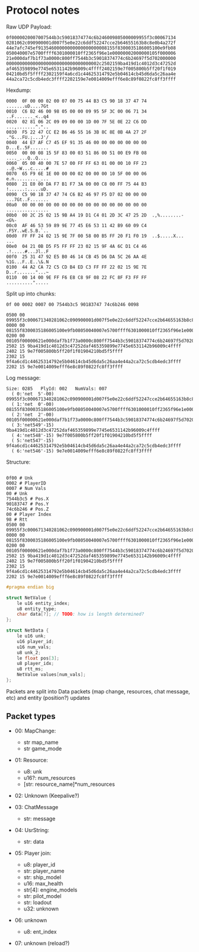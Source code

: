 # Protocol notes

Raw UDP Payload:

```
0f0000020007007544b3c59018374774c6b246009805000009955f3c00067134
0281062c090900001d007f5e0e22c6ddf52247cce2b64655163b8c8e0b4a272f
44e7afc745ef91354600000000000000000008155f8300035186005100e9fb08
050040007e5700ffff6301000010ff2365f96e1e00000002000000105f000006
21e000daf7b1f73a0000c800ff7544b3c59018374774c6b24697f5d702000000
00000000000000000000000000000000002c2502159ba419d1c4012d3c47252d
af465359899e7745e6531142b96009c4ffff2402159e7f005800b5ff20f1f019
04210bd5f5ffff2302159f4a6cd1c44625314792e5b04614cb45d6da5c26aa4e
44a2ca72c5cdb4edc3ffff2202159e7e0014009efff6e8c89f0822fc8ff3ffff
```

Hexdump:

```
0000  0F 00 00 02 00 07 00 75 44 B3 C5 90 18 37 47 74  .......uD....7Gt
0010  C6 B2 46 00 98 05 00 00 09 95 5F 3C 00 06 71 34  ..F......._<..q4
0020  02 81 06 2C 09 09 00 00 1D 00 7F 5E 0E 22 C6 DD  ...,.......^."..
0030  F5 22 47 CC E2 B6 46 55 16 3B 8C 8E 0B 4A 27 2F  ."G...FU.;...J'/
0040  44 E7 AF C7 45 EF 91 35 46 00 00 00 00 00 00 00  D...E..5F.......
0050  00 00 08 15 5F 83 00 03 51 86 00 51 00 E9 FB 08  ...._...Q..Q....
0060  05 00 40 00 7E 57 00 FF FF 63 01 00 00 10 FF 23  ..@.~W...c.....#
0070  65 F9 6E 1E 00 00 00 02 00 00 00 10 5F 00 00 06  e.n........._...
0080  21 E0 00 DA F7 B1 F7 3A 00 00 C8 00 FF 75 44 B3  !......:.....uD.
0090  C5 90 18 37 47 74 C6 B2 46 97 F5 D7 02 00 00 00  ...7Gt..F.......
00a0  00 00 00 00 00 00 00 00 00 00 00 00 00 00 00 00  ................
00b0  00 2C 25 02 15 9B A4 19 D1 C4 01 2D 3C 47 25 2D  .,%........-<G%-
00c0  AF 46 53 59 89 9E 77 45 E6 53 11 42 B9 60 09 C4  .FSY..wE.S.B.`..
00d0  FF FF 24 02 15 9E 7F 00 58 00 B5 FF 20 F1 F0 19  ..$.....X... ...
00e0  04 21 0B D5 F5 FF FF 23 02 15 9F 4A 6C D1 C4 46  .!.....#...Jl..F
00f0  25 31 47 92 E5 B0 46 14 CB 45 D6 DA 5C 26 AA 4E  %1G...F..E..\&.N
0100  44 A2 CA 72 C5 CD B4 ED C3 FF FF 22 02 15 9E 7E  D..r......."...~
0110  00 14 00 9E FF F6 E8 C8 9F 08 22 FC 8F F3 FF FF  ..........".....
```

Split up into chunks:

```
0f 00 0002 0007 00 7544b3c5 90183747 74c6b246 0098

0500 00 09955f3c000671340281062c090900001d007f5e0e22c6ddf52247cce2b64655163b8c8e0b4a272f44e7afc745ef913546000000000000
0000 00 08155f8300035186005100e9fb08050040007e5700ffff6301000010ff2365f96e1e000000
0200 00 00105f00000621e000daf7b1f73a0000c800ff7544b3c59018374774c6b24697f5d70200000000000000000000000000000000000000002c
2502 15 9ba419d1c4012d3c47252daf465359899e7745e6531142b96009c4ffff
2402 15 9e7f005800b5ff20f1f01904210bd5f5ffff
2302 15 9f4a6cd1c44625314792e5b04614cb45d6da5c26aa4e44a2ca72c5cdb4edc3ffff
2202 15 9e7e0014009efff6e8c89f0822fc8ff3ffff
```

Log message:

```
Size: 0285   PlyId: 002   NumVals: 007
  ( 0:'net  5'-00) 09955f3c000671340281062c090900001d007f5e0e22c6ddf52247cce2b64655163b8c8e0b4a272f44e7afc745ef913546000000000000
  ( 1:'net  0'-00) 08155f8300035186005100e9fb08050040007e5700ffff6301000010ff2365f96e1e000000
  ( 2:'net  2'-00) 00105f00000621e000daf7b1f73a0000c800ff7544b3c59018374774c6b24697f5d70200000000000000000000000000000000000000002c
  ( 3:'net549'-15) 9ba419d1c4012d3c47252daf465359899e7745e6531142b96009c4ffff
  ( 4:'net548'-15) 9e7f005800b5ff20f1f01904210bd5f5ffff
  ( 5:'net547'-15) 9f4a6cd1c44625314792e5b04614cb45d6da5c26aa4e44a2ca72c5cdb4edc3ffff
  ( 6:'net546'-15) 9e7e0014009efff6e8c89f0822fc8ff3ffff
```

Structure:

```

0f00 # Unk
0002 # PlayerID
0007 # Num Vals
00 # Unk
7544b3c5 # Pos.X
90183747 # Pos.Y
74c6b246 # Pos.Z
00 # Player Index
98 # Rtt
0500 00 09955f3c000671340281062c090900001d007f5e0e22c6ddf52247cce2b64655163b8c8e0b4a272f44e7afc745ef913546000000000000
0000 00 08155f8300035186005100e9fb08050040007e5700ffff6301000010ff2365f96e1e000000
0200 00 00105f00000621e000daf7b1f73a0000c800ff7544b3c59018374774c6b24697f5d70200000000000000000000000000000000000000002c
2502 15 9ba419d1c4012d3c47252daf465359899e7745e6531142b96009c4ffff
2402 15 9e7f005800b5ff20f1f01904210bd5f5ffff
2302 15 9f4a6cd1c44625314792e5b04614cb45d6da5c26aa4e44a2ca72c5cdb4edc3ffff
2202 15 9e7e0014009efff6e8c89f0822fc8ff3ffff

```

```c
#pragma endian big

struct NetValue {
    le u16 entity_index;
    u8 entity_type;
    char data[?]; // TODO: how is length determined?
};

struct NetData {
    le u16 unk;
    u16 player_id;
    u16 num_vals;
    u8 unk_2;
    le float pos[3];
    u8 player_idx;
    u8 rtt_ms;
    NetValue values[num_vals];
};

```

Packets are split into Data packets (map change, resources, chat message, etc) and entity (position?) updates

## Packet types

- 00: MapChange:
  - str map_name
  - str game_mode

- 01: Resource:
  - u8: unk
  - u16?: num_resources
  - [str: resource_name]*num_resources

- 02: Unknown (Keepalive?)

- 03: ChatMessage
  - str: message

- 04: UsrString:
  - str: data

- 05: Player join:
  - u8: player_id
  - str: player_name
  - str: ship_model
  - u16: max_health
  - str[4]: engine_models
  - str: pilot_model
  - str: loadout
  - u32: unknown

- 06: unknown
  - u8: ent_index

- 07: unknown (reload?)